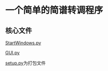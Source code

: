 # 一个简单的简谱转调程序

## 核心文件
[StartWindows.py](https://github.com/dccif/TuneChange/blob/master/StartWindow.py)

[GUI.py](https://github.com/dccif/TuneChange/blob/master/GUI.py)

[setup.py](https://github.com/dccif/TuneChange/blob/master/setup.py)为打包文件
